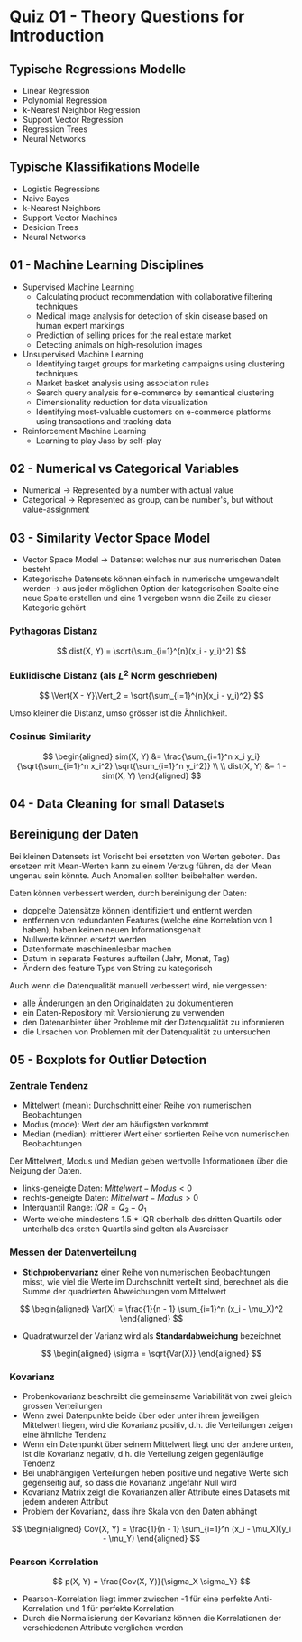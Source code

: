 # Quiz 01 - Theory Questions for Introduction

## Typische Regressions Modelle

- Linear Regression
- Polynomial Regression
- k-Nearest Neighbor Regression
- Support Vector Regression
- Regression Trees
- Neural Networks

## Typische Klassifikations Modelle

- Logistic Regressions
- Naive Bayes
- k-Nearest Neighbors
- Support Vector Machines
- Desicion Trees
- Neural Networks

## 01 - Machine Learning Disciplines
- Supervised Machine Learning
    - Calculating product recommendation with collaborative filtering techniques
    - Medical image analysis for detection of skin disease based on human expert markings
    - Prediction of selling prices for the real estate market
    - Detecting animals on high-resolution images
- Unsupervised Machine Learning
    - Identifying target groups for marketing campaigns using clustering techniques
    - Market basket analysis using association rules
    - Search query analysis for e-commerce by semantical clustering
    - Dimensionality reduction for data visualization
    - Identifying most-valuable customers on e-commerce platforms using transactions and tracking data
- Reinforcement Machine Learning
    - Learning to play Jass by self-play

## 02 - Numerical vs Categorical Variables

- Numerical $\rightarrow$ Represented by a number with actual value
- Categorical $\rightarrow$ Represented as group, can be number's, but without value-assignment

## 03 - Similarity Vector Space Model

- Vector Space Model $\rightarrow$ Datenset welches nur aus numerischen Daten besteht
- Kategorische Datensets können einfach in numerische umgewandelt werden $\rightarrow$ aus jeder möglichen Option der kategorischen Spalte eine neue Spalte erstellen und eine 1 vergeben wenn die Zeile zu dieser Kategorie gehört

### Pythagoras Distanz

$$ dist(X, Y) = \sqrt{\sum_{i=1}^{n}(x_i - y_i)^2} $$

### Euklidische Distanz (als $L^2$ Norm geschrieben)

$$ \Vert{X - Y}\Vert_2 = \sqrt{\sum_{i=1}^{n}(x_i - y_i)^2} $$

Umso kleiner die Distanz, umso grösser ist die Ähnlichkeit.

### Cosinus Similarity

$$
\begin{aligned}
    sim(X, Y) &= \frac{\sum_{i=1}^n x_i y_i}
                {\sqrt{\sum_{i=1}^n x_i^2} \sqrt{\sum_{i=1}^n y_i^2}} \\
    \\
    dist(X, Y) &= 1 - sim(X, Y)
\end{aligned}
$$

## 04 - Data Cleaning for small Datasets

## Bereinigung der Daten

Bei kleinen Datensets ist Vorischt bei ersetzten von Werten geboten. Das ersetzen mit Mean-Werten kann zu einem Verzug führen, da der Mean ungenau sein könnte. Auch Anomalien sollten beibehalten werden.

Daten können verbessert werden, durch bereinigung der Daten:

- doppelte Datensätze können identifiziert und entfernt werden
- entfernen von redundanten Features (welche eine Korrelation von 1 haben), haben keinen neuen Informationsgehalt
- Nullwerte können ersetzt werden
- Datenformate maschinenlesbar machen
- Datum in separate Features aufteilen (Jahr, Monat, Tag)
- Ändern des feature Typs von String zu kategorisch

Auch wenn die Datenqualität manuell verbessert wird, nie vergessen:

- alle Änderungen an den Originaldaten zu dokumentieren
- ein Daten-Repository mit Versionierung zu verwenden
- den Datenanbieter über Probleme mit der Datenqualität zu informieren
- die Ursachen von Problemen mit der Datenqualität zu untersuchen

## 05 - Boxplots for Outlier Detection

### Zentrale Tendenz

- Mittelwert (mean): Durchschnitt einer Reihe von numerischen Beobachtungen
- Modus (mode): Wert der am häufigsten vorkommt
- Median (median): mittlerer Wert einer sortierten Reihe von numerischen Beobachtungen

Der Mittelwert, Modus und Median geben wertvolle Informationen über die Neigung der Daten.

- links-geneigte Daten: $Mittelwert - Modus < 0$
- rechts-geneigte Daten: $Mittelwert - Modus > 0$
- Interquantil Range: $IQR = Q_3 - Q_1$
- Werte welche mindestens 1.5 * IQR oberhalb des dritten Quartils oder unterhalb des ersten Quartils sind gelten als Ausreisser

### Messen der Datenverteilung

- **Stichprobenvarianz** einer Reihe von numerischen Beobachtungen misst, wie viel die Werte im Durchschnitt verteilt sind, berechnet als die Summe der quadrierten Abweichungen vom Mittelwert

$$
\begin{aligned}
    Var(X) = \frac{1}{n - 1} \sum_{i=1}^n (x_i - \mu_X)^2
\end{aligned}
$$

- Quadratwurzel der Varianz wird als **Standardabweichung** bezeichnet

$$
\begin{aligned}
    \sigma = \sqrt{Var(X)}
\end{aligned}
$$

### Kovarianz

- Probenkovarianz beschreibt die gemeinsame Variabilität von zwei gleich grossen Verteilungen
- Wenn zwei Datenpunkte beide über oder unter ihrem jeweiligen Mittelwert liegen, wird die Kovarianz positiv, d.h. die Verteilungen zeigen eine ähnliche Tendenz
- Wenn ein Datenpunkt über seinem Mittelwert liegt und der andere unten, ist die Kovarianz negativ, d.h. die Verteilung zeigen gegenläufige Tendenz
- Bei unabhängigen Verteilungen heben positive und negative Werte sich gegenseitig auf, so dass die Kovarianz ungefähr Null wird
- Kovarianz Matrix zeigt die Kovarianzen aller Attribute eines Datasets mit jedem anderen Attribut
- Problem der Kovarianz, dass ihre Skala von den Daten abhängt

$$
\begin{aligned}
    Cov(X, Y) =  \frac{1}{n - 1} \sum_{i=1}^n (x_i - \mu_X)(y_i - \mu_Y)
\end{aligned}
$$

### Pearson Korrelation

$$ p(X, Y) = \frac{Cov(X, Y)}{\sigma_X \sigma_Y} $$

- Pearson-Korrelation liegt immer zwischen -1 für eine perfekte Anti-Korrelation
und 1 für perfekte Korrelation
- Durch die Normalisierung der Kovarianz können die Korrelationen der verschiedenen Attribute verglichen werden

